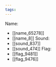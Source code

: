 ```yaml
---
tags:
---
```

Name:
- [[name_65278]]
- [[name_8]]
Sound:
- [[sound_837]]
- [[sound_474]]
Flag:
- [[flag_9481]]
- [[flag_9476]]
